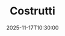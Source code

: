 ---
type: lecture
date: 2025-11-17T10:30:00
title: Costrutti
thumbnail: /static_files/presentations/lec.jpg
links:
    - url: static_files/lectures/programmazione/2.pdf
      name: slides
    
    - url: static_files/lectures/programmazione/2.pdf
      name: notebook
    
hide_from_announcments: true
---